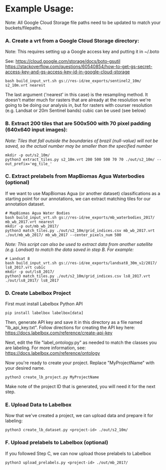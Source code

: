 # Example Usage:

Note: All Google Cloud Storage file paths need to be updated to match your buckets/filepaths.

### A. Create a vrt from a Google Cloud Storage directory:

Note: This requires setting up a Google access key and putting it in ~/.boto

See: https://cloud.google.com/storage/docs/boto-gsutil
https://stackoverflow.com/questions/60540854/how-to-get-gs-secret-access-key-and-gs-access-key-id-in-google-cloud-storage

```
bash build_input_vrt.sh gs://res-id/ee_exports/sentinel2_10m/ s2_10m.vrt nearest
```

The last argument ('nearest' in this case) is the resampling method. It doesn't matter much for rasters that are already at the resolution we're going to be doing our analysis in, but for rasters with courser resolution (e.g. Landsat or 20m Sentinel bands) cubic can be used (see below)

### B. Extract 200 tiles that are 500x500 with 70 pixel padding (640x640 input images):

*Note: Tiles that fall outside the boundaries of brazil (null-value) will not be saved, so the actual number may be smaller than the specified number*

```
mkdir -p out/s2_10m/
python3 extract_tiles.py s2_10m.vrt 200 500 500 70 70 ./out/s2_10m/ --out_prefix='eg_tile_'
```

### C. Extract prelabels from MapBiomas Agua Waterbodies (optional)

If we want to use MapBiomas Agua (or another dataset) classifications as a starting point for our annotations, we can extract matching tiles for our annotation dataset.

```
# MapBiomas Agua Water Bodies
bash build_input_vrt.sh gs://res-id/ee_exports/mb_waterbodies_2017/ mb_wb_2017.vrt nearest
mkdir -p out/mb_wb_2017/
python3 match_tiles.py ./out/s2_10m/grid_indices.csv mb_wb_2017.vrt ./out/mb_wb_2017/ mb_wb_2017 --center_pixels_num 500
```

*Note: This script can also be used to extract data from another satellite (e.g. Landsat) to match the data saved in step B. For example:*
```
# Landsat 8
bash build_input_vrt.sh gs://res-id/ee_exports/landsat8_30m_v2/2017/ ls8_2017.vrt cubic
mkdir -p out/ls8_2017/
python3 match_tiles.py ./out/s2_10m/grid_indices.csv ls8_2017.vrt ./out/ls8_2017/ ls8_2017
```

### D. Create Labelbox Project

First must install Labelbox Python API
```
pip install labelbox labelbox[data]
```

Then, generate API key and save it in this directory as a file named "lb_api_key.txt". Follow directions for creating the API key here: https://docs.labelbox.com/reference/create-api-key

Next, edit the file "label_ontology.py" as needed to match the classes you are labeling. For more information, see: https://docs.labelbox.com/reference/ontology

Now you're ready to create your project. Replace "MyProjectName" with your desired name.
```
python3 create_lb_project.py MyProjectName
```

Make note of the project ID that is generated, you will need it for the next step.


### E. Upload Data to Labelbox

Now that we've created a project, we can upload data and prepare it for labeling:

```
python3 create_lb_dataset.py <project-id> ./out/s2_10m/
```


### F. Upload prelabels to Labelbox (optional)

If you followed Step C, we can now upload those prelabels to Labelbox
   
```
python3 upload_prelabels.py <project-id> ./out/mb_2017/
```

